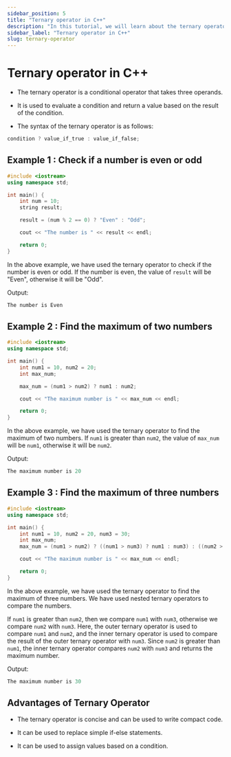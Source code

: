 ```yaml
---
sidebar_position: 5
title: "Ternary operator in C++"
description: "In this tutorial, we will learn about the ternary operator in C++ programming with the help of examples."
sidebar_label: "Ternary operator in C++"
slug: ternary-operator
---
```


# Ternary operator in C++

- The ternary operator is a conditional operator that takes three operands.

- It is used to evaluate a condition and return a value based on the result of the condition.

- The syntax of the ternary operator is as follows:

```cpp
condition ? value_if_true : value_if_false;
```
## Example 1 : Check if a number is even or odd

```cpp
#include <iostream>
using namespace std;

int main() {
    int num = 10;
    string result;

    result = (num % 2 == 0) ? "Even" : "Odd";

    cout << "The number is " << result << endl;

    return 0;
}
```

In the above example, we have used the ternary operator to check if the number is even or odd. If the number is even, the value of `result` will be "Even", otherwise it will be "Odd".

Output:

```cpp
The number is Even
```

## Example 2 : Find the maximum of two numbers

```cpp
#include <iostream>
using namespace std;

int main() {
    int num1 = 10, num2 = 20;
    int max_num;

    max_num = (num1 > num2) ? num1 : num2;

    cout << "The maximum number is " << max_num << endl;

    return 0;
}
```

In the above example, we have used the ternary operator to find the maximum of two numbers. If `num1` is greater than `num2`, the value of `max_num` will be `num1`, otherwise it will be `num2`.

Output:

```cpp
The maximum number is 20
```

## Example 3 : Find the maximum of three numbers

```cpp
#include <iostream>
using namespace std;

int main() {
    int num1 = 10, num2 = 20, num3 = 30;
    int max_num;
    max_num = (num1 > num2) ? ((num1 > num3) ? num1 : num3) : ((num2 > num3) ? num2 : num3);

    cout << "The maximum number is " << max_num << endl;

    return 0;
}
```

In the above example, we have used the ternary operator to find the maximum of three numbers. We have used nested ternary operators to compare the numbers.

If `num1` is greater than `num2`, then we compare `num1` with `num3`, otherwise we compare `num2` with `num3`. Here, the outer ternary operator is used to compare `num1` and `num2`, and the inner ternary operator is used to compare the result of the outer ternary operator with `num3`.
Since `num2` is greater than `num1`, the inner ternary operator compares `num2` with `num3` and returns the maximum number.

Output:

```cpp
The maximum number is 30
```

## Advantages of Ternary Operator

- The ternary operator is concise and can be used to write compact code.

- It can be used to replace simple if-else statements.

- It can be used to assign values based on a condition.





